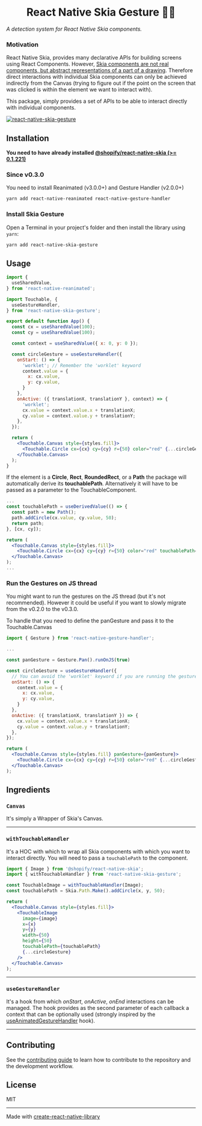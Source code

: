 <h1 align="center">
React Native Skia Gesture 🤌🏽
</h1>

_A detection system for React Native Skia components._

### Motivation

React Native Skia, provides many declarative APIs for building screens using React Components. However, [Skia components are not real components, but abstract representations of a part of a drawing](https://github.com/Shopify/react-native-skia/issues/513#issuecomment-1290126304).
Therefore direct interactions with individual Skia components can only be achieved indirectly from the Canvas (trying to figure out if the point on the screen that was clicked is within the element we want to interact with).

This package, simply provides a set of APIs to be able to interact directly with individual components.


<a href="https://github.com/enzomanuelmangano/react-native-skia-gesture"> 
  <img src="https://raw.githubusercontent.com/enzomanuelmangano/react-native-skia-gesture/main/.assets/demo.gif" title="react-native-skia-gesture">
</a>


## Installation

**You need to have already installed [@shopify/react-native-skia (>= 0.1.221)](https://shopify.github.io/react-native-skia/docs/getting-started/installation)**

### Since v0.3.0

You need to install Reanimated (v3.0.0+) and Gesture Handler (v2.0.0+)

```sh
yarn add react-native-reanimated react-native-gesture-handler
```

### Install Skia Gesture

Open a Terminal in your project's folder and then install the library using `yarn`:

```sh
yarn add react-native-skia-gesture
```

## Usage

```jsx
import {
  useSharedValue,
} from 'react-native-reanimated';

import Touchable, {
  useGestureHandler,
} from 'react-native-skia-gesture';

export default function App() {
  const cx = useSharedValue(100);
  const cy = useSharedValue(100);

  const context = useSharedValue({ x: 0, y: 0 });

  const circleGesture = useGestureHandler({
    onStart: () => {
      'worklet'; // Remember the 'worklet' keyword
      context.value = {
        x: cx.value,
        y: cy.value,
      }
    },
    onActive: ({ translationX, translationY }, context) => {
      'worklet';
      cx.value = context.value.x + translationX;
      cy.value = context.value.y + translationY;
    },
  });

  return (
    <Touchable.Canvas style={styles.fill}>
      <Touchable.Circle cx={cx} cy={cy} r={50} color="red" {...circleGesture} />
    </Touchable.Canvas>
  );
}
```

If the element is a **Circle**, **Rect**, **RoundedRect**, or a **Path** the package will automatically derive its **touchablePath**. Alternatively it will have to be passed as a parameter to the TouchableComponent.

```jsx
...
const touchablePath = useDerivedValue(() => {
  const path = new Path();
  path.addCircle(cx.value, cy.value, 50);
  return path;
}, [cx, cy]);

return (
  <Touchable.Canvas style={styles.fill}>
    <Touchable.Circle cx={cx} cy={cy} r={50} color="red" touchablePath={touchablePath} {...circleGesture} />
  </Touchable.Canvas>
);
...
```

### Run the Gestures on JS thread

You might want to run the gestures on the JS thread (but it's not recommended).
However it could be useful if you want to slowly migrate from the v0.2.0 to the v0.3.0.

To handle that you need to define the panGesture and pass it to the Touchable.Canvas

```jsx
import { Gesture } from 'react-native-gesture-handler';

...

const panGesture = Gesture.Pan().runOnJS(true)

const circleGesture = useGestureHandler({
  // You can avoid the 'worklet' keyword if you are running the gesture on JS thread
  onStart: () => {
    context.value = {
      x: cx.value,
      y: cy.value,
    }
  },
  onActive: ({ translationX, translationY }) => {
    cx.value = context.value.x + translationX;
    cy.value = context.value.y + translationY;
  },
});

return (
  <Touchable.Canvas style={styles.fill} panGesture={panGesture}>
    <Touchable.Circle cx={cx} cy={cy} r={50} color="red" {...circleGesture} />
  </Touchable.Canvas>
);

```

## Ingredients

### `Canvas`

It's simply a Wrapper of Skia's Canvas.

---

### `withTouchableHandler`

It's a HOC with which to wrap all Skia components with which you want to interact directly. You will need to pass a `touchablePath` to the component.

```jsx
import { Image } from '@shopify/react-native-skia';
import { withTouchableHandler } from 'react-native-skia-gesture';

const TouchableImage = withTouchableHandler(Image);
const touchablePath = Skia.Path.Make().addCircle(x, y, 50);

return (
  <Touchable.Canvas style={styles.fill}>
    <TouchableImage
      image={image}
      x={x}
      y={y}
      width={50}
      height={50}
      touchablePath={touchablePath}
      {...circleGesture}
    />
  </Touchable.Canvas>
);
```

---

### `useGestureHandler`

It's a hook from which _onStart_, _onActive_, _onEnd_ interactions can be managed. The hook provides as the second parameter of each callback a context that can be optionally used (strongly inspired by the [useAnimatedGestureHandler](https://docs.swmansion.com/react-native-reanimated/docs/2.3.x/api/hooks/useAnimatedGestureHandler/) hook).

---

## Contributing

See the [contributing guide](CONTRIBUTING.md) to learn how to contribute to the repository and the development workflow.

## License

MIT

---

Made with [create-react-native-library](https://github.com/callstack/react-native-builder-bob)
